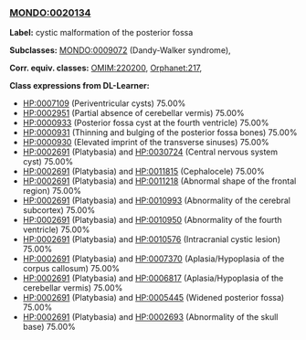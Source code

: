
### [MONDO:0020134](http://purl.obolibrary.org/obo/MONDO_0020134)
**Label:** cystic malformation of the posterior fossa

**Subclasses:** [MONDO:0009072](http://purl.obolibrary.org/obo/MONDO_0009072) (Dandy-Walker syndrome), 

**Corr. equiv. classes:** [OMIM:220200](http://purl.obolibrary.org/obo/OMIM_220200), [Orphanet:217](http://www.orpha.net/ORDO/Orphanet_217), 

**Class expressions from DL-Learner:**

- [HP:0007109](http://purl.obolibrary.org/obo/HP_0007109) (Periventricular cysts) 75.00%
- [HP:0002951](http://purl.obolibrary.org/obo/HP_0002951) (Partial absence of cerebellar vermis) 75.00%
- [HP:0000933](http://purl.obolibrary.org/obo/HP_0000933) (Posterior fossa cyst at the fourth ventricle) 75.00%
- [HP:0000931](http://purl.obolibrary.org/obo/HP_0000931) (Thinning and bulging of the posterior fossa bones) 75.00%
- [HP:0000930](http://purl.obolibrary.org/obo/HP_0000930) (Elevated imprint of the transverse sinuses) 75.00%
- [HP:0002691](http://purl.obolibrary.org/obo/HP_0002691) (Platybasia) and [HP:0030724](http://purl.obolibrary.org/obo/HP_0030724) (Central nervous system cyst) 75.00%
- [HP:0002691](http://purl.obolibrary.org/obo/HP_0002691) (Platybasia) and [HP:0011815](http://purl.obolibrary.org/obo/HP_0011815) (Cephalocele) 75.00%
- [HP:0002691](http://purl.obolibrary.org/obo/HP_0002691) (Platybasia) and [HP:0011218](http://purl.obolibrary.org/obo/HP_0011218) (Abnormal shape of the frontal region) 75.00%
- [HP:0002691](http://purl.obolibrary.org/obo/HP_0002691) (Platybasia) and [HP:0010993](http://purl.obolibrary.org/obo/HP_0010993) (Abnormality of the cerebral subcortex) 75.00%
- [HP:0002691](http://purl.obolibrary.org/obo/HP_0002691) (Platybasia) and [HP:0010950](http://purl.obolibrary.org/obo/HP_0010950) (Abnormality of the fourth ventricle) 75.00%
- [HP:0002691](http://purl.obolibrary.org/obo/HP_0002691) (Platybasia) and [HP:0010576](http://purl.obolibrary.org/obo/HP_0010576) (Intracranial cystic lesion) 75.00%
- [HP:0002691](http://purl.obolibrary.org/obo/HP_0002691) (Platybasia) and [HP:0007370](http://purl.obolibrary.org/obo/HP_0007370) (Aplasia/Hypoplasia of the corpus callosum) 75.00%
- [HP:0002691](http://purl.obolibrary.org/obo/HP_0002691) (Platybasia) and [HP:0006817](http://purl.obolibrary.org/obo/HP_0006817) (Aplasia/Hypoplasia of the cerebellar vermis) 75.00%
- [HP:0002691](http://purl.obolibrary.org/obo/HP_0002691) (Platybasia) and [HP:0005445](http://purl.obolibrary.org/obo/HP_0005445) (Widened posterior fossa) 75.00%
- [HP:0002691](http://purl.obolibrary.org/obo/HP_0002691) (Platybasia) and [HP:0002693](http://purl.obolibrary.org/obo/HP_0002693) (Abnormality of the skull base) 75.00%


